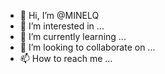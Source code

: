 - 👋 Hi, I’m @MINELQ
- 👀 I’m interested in ...
- 🌱 I’m currently learning ...
- 💞️ I’m looking to collaborate on ...
- 📫 How to reach me ...

<!---
MINELQ/MINELQ is a ✨ special ✨ repository because its `README.md` (this file) appears on your GitHub profile.
You can click the Preview link to take a look at your changes.
--->
